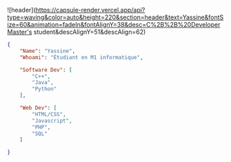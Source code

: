![header](https://capsule-render.vercel.app/api?type=waving&color=auto&height=220&section=header&text=Yassine&fontSize=60&animation=fadeIn&fontAlignY=38&desc=C%2B%2B%20DeveloperMaster's student&descAlignY=51&descAlign=62)


```json
{
    "Name": "Yassine",
    "Whoami": "Étudiant en M1 informatique",

    "Software Dev": [
        "C++",
        "Java",
        "Python"
    ],

    "Web Dev": [
        "HTML/CSS",
        "Javascript",
        "PHP", 
        "SQL"
    ]

}
```
